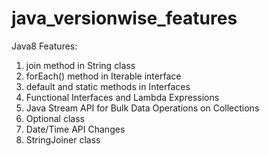 # java_versionwise_features

Java8 Features:
1. join method in String class
2. forEach() method in Iterable interface
3. default and static methods in Interfaces
4. Functional Interfaces and Lambda Expressions
5. Java Stream API for Bulk Data Operations on Collections
6. Optional class
7. Date/Time API Changes
8. StringJoiner class
